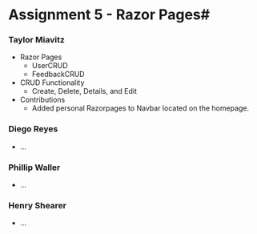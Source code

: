 # **Assignment 5 - Razor Pages**#

### Taylor Miavitz
- Razor Pages
  - UserCRUD
  - FeedbackCRUD
- CRUD Functionality
  - Create, Delete, Details, and Edit
- Contributions
  - Added personal Razorpages to Navbar located on the homepage.   
 

### Diego Reyes
- ...

### Phillip Waller
- ...

### Henry Shearer
- ...


